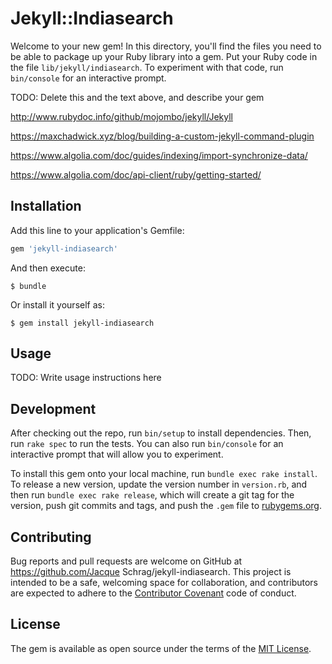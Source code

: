 # Jekyll::Indiasearch

Welcome to your new gem! In this directory, you'll find the files you need to be able to package up your Ruby library into a gem. Put your Ruby code in the file `lib/jekyll/indiasearch`. To experiment with that code, run `bin/console` for an interactive prompt.

TODO: Delete this and the text above, and describe your gem

http://www.rubydoc.info/github/mojombo/jekyll/Jekyll

https://maxchadwick.xyz/blog/building-a-custom-jekyll-command-plugin

https://www.algolia.com/doc/guides/indexing/import-synchronize-data/

https://www.algolia.com/doc/api-client/ruby/getting-started/

## Installation

Add this line to your application's Gemfile:

```ruby
gem 'jekyll-indiasearch'
```

And then execute:

    $ bundle

Or install it yourself as:

    $ gem install jekyll-indiasearch

## Usage

TODO: Write usage instructions here

## Development

After checking out the repo, run `bin/setup` to install dependencies. Then, run `rake spec` to run the tests. You can also run `bin/console` for an interactive prompt that will allow you to experiment.

To install this gem onto your local machine, run `bundle exec rake install`. To release a new version, update the version number in `version.rb`, and then run `bundle exec rake release`, which will create a git tag for the version, push git commits and tags, and push the `.gem` file to [rubygems.org](https://rubygems.org).

## Contributing

Bug reports and pull requests are welcome on GitHub at https://github.com/Jacque Schrag/jekyll-indiasearch. This project is intended to be a safe, welcoming space for collaboration, and contributors are expected to adhere to the [Contributor Covenant](http://contributor-covenant.org) code of conduct.


## License

The gem is available as open source under the terms of the [MIT License](http://opensource.org/licenses/MIT).


